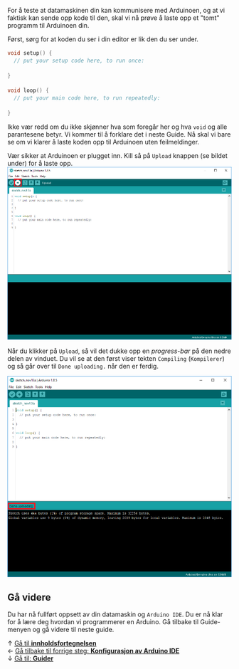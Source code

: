 For å teste at datamaskinen din kan kommunisere med Arduinoen, og at vi faktisk
kan sende opp kode til den, skal vi nå prøve å laste opp et "tomt" programm til
Arduinoen din.

Først, sørg for at koden du ser i din editor er lik den du ser under.

``` cpp
void setup() {
  // put your setup code here, to run once:

}

void loop() {
  // put your main code here, to run repeatedly:

}
```

Ikke vær redd om du ikke skjønner hva som foregår her og hva `void` og alle
parantesene betyr. Vi kommer til å forklare det i neste Guide. Nå skal vi bare
se om vi klarer å laste koden opp til Arduinoen uten feilmeldinger.

Vær sikker at Arduinoen er plugget inn. Kill så på `Upload` knappen (se bildet
under) for å laste opp.  
![Upload knappen, for å laste opp kode til Arduinoen][upload-empty]

Når du klikker på `Upload`, så vil det dukke opp en *progress-bar* på den nedre
delen av vinduet. Du vil se at den først viser tekten `Compiling` (`Kompilerer`)
og så går over til `Done uploading.` når den er ferdig.

![Skjermen etter opplastingen er fullført][upload-empty-complete]

## Gå videre

Du har nå fullført oppsett av din datamaskin og `Arduino IDE`. Du er nå klar for
å lære deg hvordan vi programmerer en Arduino. Gå tilbake til Guide-menyen og
gå videre til neste guide.

&uarr; [Gå til **innholdsfortegnelsen**][setup-home]  
&larr; [Gå tilbake til forrige steg: **Konfigurasjon av Arduino IDE**][config-arduino-ide]  
&darr; [Gå til: **Guider**][guides-home]  

[setup-home]: Guide-Oppsett-for-programmering
[config-arduino-ide]: Konfigurasjon-av-Arduino-IDE
[guides-home]: airbit-Guider
[upload-empty]: Arduino-IDE-Upload-empty.png
[upload-empty-complete]: Arduino-IDE-Upload-empty-complete.png
